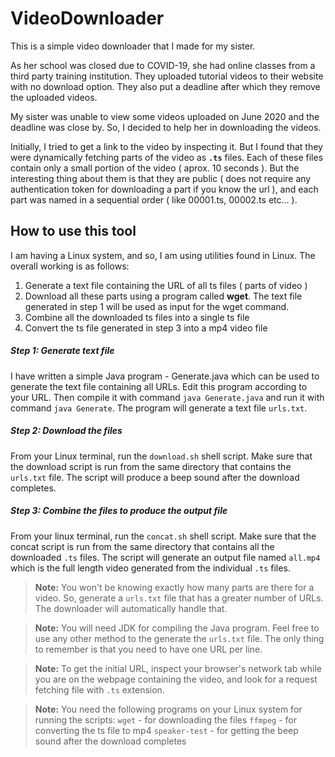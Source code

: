 # VideoDownloader
This is a simple video downloader that I made for my sister.

As her school was closed due to COVID-19, she had online classes from a third party training institution. They uploaded tutorial videos to their website with no download option. They also put a deadline after which they remove the uploaded videos.

My sister was unable to view some videos uploaded on June 2020 and the deadline was close by. So, I decided to help her in downloading the videos.

Initially, I tried to get a link to the video by inspecting it. But I found that they were dynamically fetching parts of the video as **``.ts``** files. Each of these files contain only a small portion of the video ( aprox. 10 seconds ). But the interesting thing about them is that they are public ( does not require any authentication token for downloading a part if you know the url ), and each part was named in a sequential order ( like 00001.ts, 00002.ts etc... ).

## How to use this tool
I am having a Linux system, and so, I am using utilities found in Linux. The overall working is as follows:

 1. Generate a text file containing the URL of all ts files ( parts of video )
 2. Download all these parts using a program called **wget**. The text file generated in step 1 will be used as input for the wget command.
 3. Combine all the downloaded ts files into a single ts file
 4. Convert the ts file generated in step 3 into a mp4 video file

##### Step 1: Generate text file
I have written a simple Java program - Generate.java which can be used to generate the text file containing all URLs. Edit this program according to your URL. Then compile it with command `` java Generate.java `` and run it with command `` java Generate ``. The program will generate a text file `` urls.txt ``.
##### Step 2: Download the files
From your Linux terminal, run the `` download.sh `` shell script. Make sure that the download script is run from the same directory that contains the `` urls.txt `` file. The script will produce a beep sound after the download completes.
##### Step 3: Combine the files to produce the output file
From your linux terminal, run the `` concat.sh `` shell script. Make sure that the concat script is run from the same directory that contains all the downloaded `` .ts `` files. The script will generate an output file named `` all.mp4 `` which is the full length video generated from the individual `` .ts `` files.

> **Note:** You won't be knowing exactly how many parts are there for a video. So, generate a `` urls.txt `` file that has a greater number of URLs. The downloader will automatically handle that.

> **Note:** You will need JDK for compiling the Java program. Feel free to use any other method to the generate the ``urls.txt`` file. The only thing to remember is that you need to have one URL per line.

> **Note:** To get the initial URL, inspect your browser's network tab while you are on the webpage containing the video, and look for a request fetching file with ``.ts`` extension.

> **Note:** You need the following programs on your Linux system for running the scripts:
> ``wget`` - for downloading the files
> ``ffmpeg`` - for converting the ts file to mp4
> ``speaker-test`` - for getting the beep sound after the download completes
